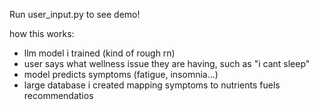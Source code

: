 Run user_input.py to see demo!

how this works:
- llm model i trained (kind of rough rn)
- user says what wellness issue they are having, such as "i cant sleep"
- model predicts symptoms (fatigue, insomnia...)
- large database i created mapping symptoms to nutrients fuels recommendatios
